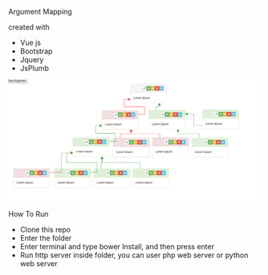Argument Mapping

created with
- Vue js
- Bootstrap
- Jquery
- JsPlumb

![Alt text](/sample.png?raw=true "Sample")

How To Run

- Clone this repo
- Enter the folder
- Enter terminal and type bower Install, and then press enter
- Run http server inside folder, you can user php web server or python web server
